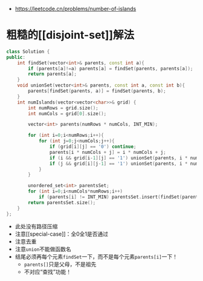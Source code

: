 - https://leetcode.cn/problems/number-of-islands
# 粗糙的[[disjoint-set]]解法
```cpp
class Solution {
public:
    int findSet(vector<int>& parents, const int a){
        if (parents[a]!=a) parents[a] = findSet(parents, parents[a]);
        return parents[a];
    }
    void unionSet(vector<int>& parents, const int a, const int b){
        parents[findSet(parents, a)] = findSet(parents, b);
    }
    int numIslands(vector<vector<char>>& grid) {
        int numRows = grid.size();
        int numCols = grid[0].size();

        vector<int> parents(numRows * numCols, INT_MIN);

        for (int i=0;i<numRows;i++){
            for (int j=0;j<numCols;j++){
                if (grid[i][j] == '0') continue;
                parents[i * numCols + j] = i * numCols + j;
                if (i && grid[i-1][j] == '1') unionSet(parents, i * numCols + j, (i-1) * numCols + j);
                if (j && grid[i][j-1] == '1') unionSet(parents, i * numCols + j, i * numCols + (j-1));
            }
        }

        unordered_set<int> parentsSet;
        for (int i=0;i<numCols*numRows;i++) 
            if (parents[i] != INT_MIN) parentsSet.insert(findSet(parents, i));
        return parentsSet.size();
    }
};
```
- 此处没有路径压缩
- 注意[[special-case]]：全0全1是否通过
- 注意去重
- 注意`union`不能做函数名
- 结尾必须再每个元素`findSet`一下，而不是每个元素`parents[i]`一下！
  - `parents[]`只是父母，不是祖先
  - 不对应“查找”功能！